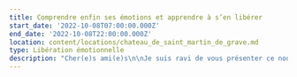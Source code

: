 ```yaml
---
title: Comprendre enfin ses émotions et apprendre à s’en libérer
start_date: '2022-10-08T07:00:00.000Z'
end_date: '2022-10-08T22:00:00.000Z'
location: content/locations/chateau_de_saint_martin_de_grave.md
type: Libération émotionnelle
description: "Cher(e)s ami(e)s\n\nJe suis ravi de vous présenter ce nouvel évènement que j'animerai au Château de Saint-Martin de Graves, près de Pézenas.\n\nCet évènement, qui vise à découvrir la régulation émotionnelle Tipi ainsi que l’impact insoupçonné qu’elle peut avoir sur nos vies, est unique.\n\n***\n\n**Dans ce stage,\nVous allez enfin comprendre d'où viennent vos émotions envahissantes (peurs, irritabilité, angoisses, panique, appréhensions, ruminations...) et comment vous en libérer définitivement.**\n\nApport théorique, exercices pratiques, méditation, suivi individuel après le stage... Dans le cadre exceptionnel du château de Saint-Martin de Graves, tout sera mis en place pour exploiter à fond cette pratique et amener de vrais changements dans votre vie.\n\n**Cet évènement est conçu comme une formation qui comprend le stage lui-même ainsi qu'un suivi individuel de\_trois séances dans les semaines qui suivent permettant ainsi un accompagnement personnalisé.**\n\n***\n\n**Il vous permettra :**\n\n*   D’arriver à une véritable compréhension de vos blocages émotionnels:  quels sont-ils ? d’où viennent-ils ? Comment ont-t-ils été créés ?\n*   D’identifier toutes les situations et tous les comportements où nous sommes en état émotionnel.\n*   D’apprendre la régulation émotionnelle et la pratiquer “en situation”, “en différé” et de clarifier les points difficiles.\n*   De créer une hygiène de vie autour de régulation émotionnelle.\n*   Cerner les obstacles et les difficultés à l’appliquer\_\n*   D'aborder les différences avec d’autres approches (méditation, EMDR, EFT, hypnose…)\n*   Comprendre les bienfaits à court, moyen et long terme\n*   Comment aider un proche qui est en difficulté émotionnelle\n\n***\n\nStage de deux jours et deux nuits pension complète au château de Saint Martin de Graves + suivi individuel :\n\n**Prix total:** 440€ (offre modulable: une nuit, deux nuits et externe)\n\nInformations **et inscriptions** 06 24 54 37 11 ou contact@lagrandemaison34.fr\n\n***Offre spéciale de 10% pour les dix premiers inscrits (en pension complète deux nuits) - appelez ou envoyez un email pour plus d'infos***\n\n***\n"
---
```


